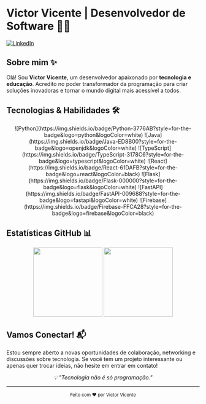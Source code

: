 # Victor Vicente | Desenvolvedor de Software 👨‍💻

[![LinkedIn](https://img.shields.io/badge/LinkedIn-0077B5?style=for-the-badge&logo=linkedin&logoColor=white)](https://www.linkedin.com/in/victor-vicente-44093415a/)

## Sobre mim ✨

Olá! Sou **Victor Vicente**, um desenvolvedor apaixonado por **tecnologia e educação**. Acredito no poder transformador da programação para criar soluções inovadoras e tornar o mundo digital mais acessível a todos.

## Tecnologias & Habilidades 🛠️

<div align="center">
![Python](https://img.shields.io/badge/Python-3776AB?style=for-the-badge&logo=python&logoColor=white)
![Java](https://img.shields.io/badge/Java-ED8B00?style=for-the-badge&logo=openjdk&logoColor=white)
![TypeScript](https://img.shields.io/badge/TypeScript-3178C6?style=for-the-badge&logo=typescript&logoColor=white)
![React](https://img.shields.io/badge/React-61DAFB?style=for-the-badge&logo=react&logoColor=black)
![Flask](https://img.shields.io/badge/Flask-000000?style=for-the-badge&logo=flask&logoColor=white)
![FastAPI](https://img.shields.io/badge/FastAPI-009688?style=for-the-badge&logo=fastapi&logoColor=white)
![Firebase](https://img.shields.io/badge/Firebase-FFCA28?style=for-the-badge&logo=firebase&logoColor=black)
</div>

## Estatísticas GitHub 📊

<div align="center">
  <img height="180em" src="https://github-readme-stats.vercel.app/api?username=victorviccente&show_icons=true&theme=tokyonight&count_private=true&include_all_commits=true" />
  <img height="180em" src="https://github-readme-stats.vercel.app/api/top-langs/?username=victorviccente&theme=tokyonight&layout=compact" />
</div>


## Vamos Conectar! 📬

Estou sempre aberto a novas oportunidades de colaboração, networking e discussões sobre tecnologia. Se você tem um projeto interessante ou apenas quer trocar ideias, não hesite em entrar em contato!

<div align="center">
  <i>💡 "Tecnologia não é só programação."</i>
</div>

---

<div align="center">
  <sub>Feito com ❤️ por Victor Vicente</sub>
</div>
